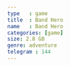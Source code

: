 ```yaml
---
type   : game
title  : Band Hero
name   : Band Hero
categories: [game]
size: 2.8 GB
genre: adventure
telegram : 144
---
```



